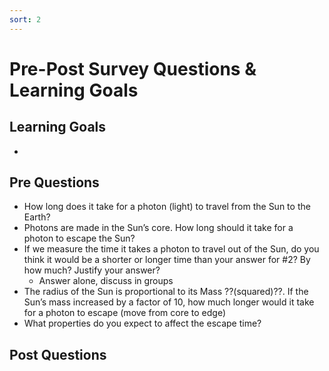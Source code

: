 ```yaml
---
sort: 2
---
```


# Pre-Post Survey Questions & Learning Goals

## Learning Goals

- 


## Pre Questions

- How long does it take for a photon (light) to travel from the Sun to the Earth?
- Photons are made in the Sun’s core. How long should it take for a photon to escape the Sun?
- If we measure the time it takes a photon to travel out of the Sun, do you think it would be a shorter or longer time than your answer for #2? By how much? Justify your answer?
    - Answer alone, discuss in groups
- The radius of the Sun is proportional to its Mass ??(squared)??. If the Sun’s mass increased by a factor of 10, how much longer would it take for a photon to escape (move from core to edge)
- What properties do you expect to affect the escape time?


## Post Questions